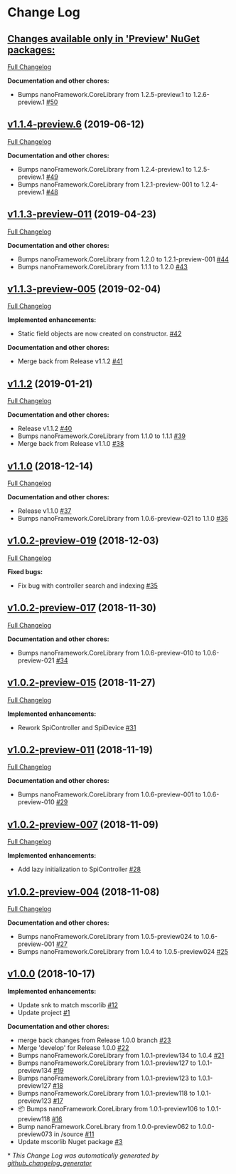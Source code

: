 # Change Log

## [**Changes available only in 'Preview' NuGet packages:**](https://github.com/nanoframework/lib-Windows.Devices.Spi/tree/HEAD)

[Full Changelog](https://github.com/nanoframework/lib-Windows.Devices.Spi/compare/v1.1.4-preview.6...HEAD)

**Documentation and other chores:**

- Bumps nanoFramework.CoreLibrary from 1.2.5-preview.1 to 1.2.6-preview.1 [\#50](https://github.com/nanoframework/lib-Windows.Devices.Spi/pull/50)

## [v1.1.4-preview.6](https://github.com/nanoframework/lib-Windows.Devices.Spi/tree/v1.1.4-preview.6) (2019-06-12)
[Full Changelog](https://github.com/nanoframework/lib-Windows.Devices.Spi/compare/v1.1.3-preview-011...v1.1.4-preview.6)

**Documentation and other chores:**

- Bumps nanoFramework.CoreLibrary from 1.2.4-preview.1 to 1.2.5-preview.1 [\#49](https://github.com/nanoframework/lib-Windows.Devices.Spi/pull/49)
- Bumps nanoFramework.CoreLibrary from 1.2.1-preview-001 to 1.2.4-preview.1 [\#48](https://github.com/nanoframework/lib-Windows.Devices.Spi/pull/48)

## [v1.1.3-preview-011](https://github.com/nanoframework/lib-Windows.Devices.Spi/tree/v1.1.3-preview-011) (2019-04-23)
[Full Changelog](https://github.com/nanoframework/lib-Windows.Devices.Spi/compare/v1.1.3-preview-005...v1.1.3-preview-011)

**Documentation and other chores:**

- Bumps nanoFramework.CoreLibrary from 1.2.0 to 1.2.1-preview-001 [\#44](https://github.com/nanoframework/lib-Windows.Devices.Spi/pull/44)
- Bumps nanoFramework.CoreLibrary from 1.1.1 to 1.2.0 [\#43](https://github.com/nanoframework/lib-Windows.Devices.Spi/pull/43)

## [v1.1.3-preview-005](https://github.com/nanoframework/lib-Windows.Devices.Spi/tree/v1.1.3-preview-005) (2019-02-04)
[Full Changelog](https://github.com/nanoframework/lib-Windows.Devices.Spi/compare/v1.1.2...v1.1.3-preview-005)

**Implemented enhancements:**

- Static field objects are now created on constructor. [\#42](https://github.com/nanoframework/lib-Windows.Devices.Spi/pull/42)

**Documentation and other chores:**

- Merge back from Release v1.1.2 [\#41](https://github.com/nanoframework/lib-Windows.Devices.Spi/pull/41)

## [v1.1.2](https://github.com/nanoframework/lib-Windows.Devices.Spi/tree/v1.1.2) (2019-01-21)
[Full Changelog](https://github.com/nanoframework/lib-Windows.Devices.Spi/compare/v1.1.0...v1.1.2)

**Documentation and other chores:**

- Release v1.1.2 [\#40](https://github.com/nanoframework/lib-Windows.Devices.Spi/pull/40)
- Bumps nanoFramework.CoreLibrary from 1.1.0 to 1.1.1 [\#39](https://github.com/nanoframework/lib-Windows.Devices.Spi/pull/39)
- Merge back from Release v1.1.0 [\#38](https://github.com/nanoframework/lib-Windows.Devices.Spi/pull/38)

## [v1.1.0](https://github.com/nanoframework/lib-Windows.Devices.Spi/tree/v1.1.0) (2018-12-14)
[Full Changelog](https://github.com/nanoframework/lib-Windows.Devices.Spi/compare/v1.0.2-preview-019...v1.1.0)

**Documentation and other chores:**

- Release v1.1.0 [\#37](https://github.com/nanoframework/lib-Windows.Devices.Spi/pull/37)
- Bumps nanoFramework.CoreLibrary from 1.0.6-preview-021 to 1.1.0 [\#36](https://github.com/nanoframework/lib-Windows.Devices.Spi/pull/36)

## [v1.0.2-preview-019](https://github.com/nanoframework/lib-Windows.Devices.Spi/tree/v1.0.2-preview-019) (2018-12-03)
[Full Changelog](https://github.com/nanoframework/lib-Windows.Devices.Spi/compare/v1.0.2-preview-017...v1.0.2-preview-019)

**Fixed bugs:**

- Fix bug with controller search and indexing [\#35](https://github.com/nanoframework/lib-Windows.Devices.Spi/pull/35)

## [v1.0.2-preview-017](https://github.com/nanoframework/lib-Windows.Devices.Spi/tree/v1.0.2-preview-017) (2018-11-30)
[Full Changelog](https://github.com/nanoframework/lib-Windows.Devices.Spi/compare/v1.0.2-preview-015...v1.0.2-preview-017)

**Documentation and other chores:**

- Bumps nanoFramework.CoreLibrary from 1.0.6-preview-010 to 1.0.6-preview-021 [\#34](https://github.com/nanoframework/lib-Windows.Devices.Spi/pull/34)

## [v1.0.2-preview-015](https://github.com/nanoframework/lib-Windows.Devices.Spi/tree/v1.0.2-preview-015) (2018-11-27)
[Full Changelog](https://github.com/nanoframework/lib-Windows.Devices.Spi/compare/v1.0.2-preview-011...v1.0.2-preview-015)

**Implemented enhancements:**

- Rework SpiController and SpiDevice [\#31](https://github.com/nanoframework/lib-Windows.Devices.Spi/pull/31)

## [v1.0.2-preview-011](https://github.com/nanoframework/lib-Windows.Devices.Spi/tree/v1.0.2-preview-011) (2018-11-19)
[Full Changelog](https://github.com/nanoframework/lib-Windows.Devices.Spi/compare/v1.0.2-preview-007...v1.0.2-preview-011)

**Documentation and other chores:**

- Bumps nanoFramework.CoreLibrary from 1.0.6-preview-001 to 1.0.6-preview-010 [\#29](https://github.com/nanoframework/lib-Windows.Devices.Spi/pull/29)

## [v1.0.2-preview-007](https://github.com/nanoframework/lib-Windows.Devices.Spi/tree/v1.0.2-preview-007) (2018-11-09)
[Full Changelog](https://github.com/nanoframework/lib-Windows.Devices.Spi/compare/v1.0.2-preview-004...v1.0.2-preview-007)

**Implemented enhancements:**

- Add lazy initialization to SpiController [\#28](https://github.com/nanoframework/lib-Windows.Devices.Spi/pull/28)

## [v1.0.2-preview-004](https://github.com/nanoframework/lib-Windows.Devices.Spi/tree/v1.0.2-preview-004) (2018-11-08)
[Full Changelog](https://github.com/nanoframework/lib-Windows.Devices.Spi/compare/v1.0.0...v1.0.2-preview-004)

**Documentation and other chores:**

- Bumps nanoFramework.CoreLibrary from 1.0.5-preview024 to 1.0.6-preview-001 [\#27](https://github.com/nanoframework/lib-Windows.Devices.Spi/pull/27)
- Bumps nanoFramework.CoreLibrary from 1.0.4 to 1.0.5-preview024 [\#25](https://github.com/nanoframework/lib-Windows.Devices.Spi/pull/25)

## [v1.0.0](https://github.com/nanoframework/lib-Windows.Devices.Spi/tree/v1.0.0) (2018-10-17)
**Implemented enhancements:**

- Update snk to match mscorlib [\#12](https://github.com/nanoframework/lib-Windows.Devices.Spi/pull/12)
- Update project [\#1](https://github.com/nanoframework/lib-Windows.Devices.Spi/pull/1)

**Documentation and other chores:**

- merge back changes from Release 1.0.0 branch [\#23](https://github.com/nanoframework/lib-Windows.Devices.Spi/pull/23)
- Merge 'develop' for Release 1.0.0 [\#22](https://github.com/nanoframework/lib-Windows.Devices.Spi/pull/22)
- Bumps nanoFramework.CoreLibrary from 1.0.1-preview134 to 1.0.4 [\#21](https://github.com/nanoframework/lib-Windows.Devices.Spi/pull/21)
- Bumps nanoFramework.CoreLibrary from 1.0.1-preview127 to 1.0.1-preview134 [\#19](https://github.com/nanoframework/lib-Windows.Devices.Spi/pull/19)
- Bumps nanoFramework.CoreLibrary from 1.0.1-preview123 to 1.0.1-preview127 [\#18](https://github.com/nanoframework/lib-Windows.Devices.Spi/pull/18)
- Bumps nanoFramework.CoreLibrary from 1.0.1-preview118 to 1.0.1-preview123 [\#17](https://github.com/nanoframework/lib-Windows.Devices.Spi/pull/17)
- 📦 Bumps nanoFramework.CoreLibrary from 1.0.1-preview106 to 1.0.1-preview118 [\#16](https://github.com/nanoframework/lib-Windows.Devices.Spi/pull/16)
- Bump nanoFramework.CoreLibrary from 1.0.0-preview062 to 1.0.0-preview073 in /source [\#11](https://github.com/nanoframework/lib-Windows.Devices.Spi/pull/11)
- Update mscorlib Nuget package [\#3](https://github.com/nanoframework/lib-Windows.Devices.Spi/pull/3)



\* *This Change Log was automatically generated by [github_changelog_generator](https://github.com/skywinder/Github-Changelog-Generator)*